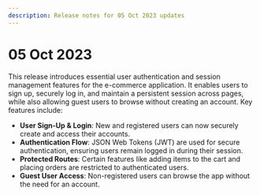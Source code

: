 ```yaml
---
description: Release notes for 05 Oct 2023 updates
---
```


# 05 Oct 2023

This release introduces essential user authentication and session management features for the e-commerce application. It enables users to sign up, securely log in, and maintain a persistent session across pages, while also allowing guest users to browse without creating an account. Key features include:

* **User Sign-Up & Login**: New and registered users can now securely create and access their accounts.
* **Authentication Flow**: JSON Web Tokens (JWT) are used for secure authentication, ensuring users remain logged in during their session.
* **Protected Routes**: Certain features like adding items to the cart and placing orders are restricted to authenticated users.
* **Guest User Access**: Non-registered users can browse the app without the need for an account.
